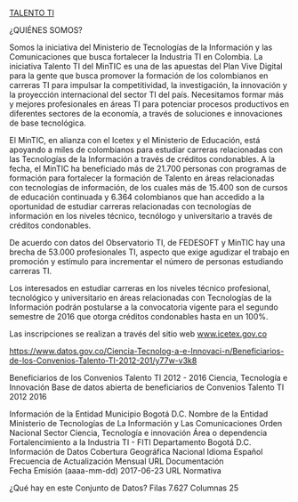 [TALENTO TI](http://www.talentoti.gov.co/635/w3-article-14158.html)

¿QUIÉNES SOMOS?

Somos la iniciativa del Ministerio de Tecnologías de la Información y las Comunicaciones que busca fortalecer la Industria TI en Colombia.
La iniciativa Talento TI del MinTIC es una de las apuestas del Plan Vive Digital para la gente que busca promover la formación de los colombianos en carreras TI para impulsar la competitividad, la investigación, la innovación y la proyección internacional del sector TI del país. Necesitamos formar más y mejores profesionales en áreas TI para potenciar procesos productivos en diferentes sectores de la economía, a través de soluciones e innovaciones de base tecnológica.

El MinTIC, en alianza con el Icetex y el Ministerio de Educación, está apoyando a miles de colombianos para estudiar carreras relacionadas con las Tecnologías de la Información a través de créditos condonables. A la fecha, el MinTIC ha beneficiado más de 21.700 personas con programas de formación para fortalecer la formación de Talento en áreas relacionadas con tecnologías de información, de los cuales más de 15.400 son de cursos de educación continuada y 6.364 colombianos que han accedido a la oportunidad de estudiar carreras relacionadas con tecnologías de información en los niveles técnico, tecnólogo y universitario a través de créditos condonables.

De acuerdo con datos del Observatorio TI, de FEDESOFT y MinTIC hay una brecha de 53.000 profesionales TI, aspecto que exige agudizar el trabajo en promoción y estímulo para incrementar el número de personas estudiando carreras TI.

Los interesados en estudiar carreras en los niveles técnico profesional, tecnológico y universitario en áreas relacionadas con Tecnologías de la Información podrán postularse a la convocatoria vigente para el segundo semestre de 2016 que otorga créditos condonables hasta en un 100%.

Las inscripciones se realizan a través del sitio web www.icetex.gov.co

https://www.datos.gov.co/Ciencia-Tecnolog-a-e-Innovaci-n/Beneficiarios-de-los-Convenios-Talento-TI-2012-201/y77w-v3k8

Beneficiarios de los Convenios Talento TI 2012 - 2016
Ciencia, Tecnología e Innovación
Base de datos abierta de beneficiarios de Convenios Talento TI 2012 2016

Información de la Entidad
Municipio	Bogotá D.C.
Nombre de la Entidad	Ministerio de Tecnologías de La Información y Las Comunicaciones
Orden	Nacional
Sector	Ciencia, Tecnología e innovación
Área o dependencia	Fortalencimiento a la Industria TI - FITI
Departamento	Bogotá D.C.
Información de Datos
Cobertura Geográfica	Nacional
Idioma	Español
Frecuencia de Actualización	Mensual
URL Documentación	
Fecha Emisión (aaaa-mm-dd)	2017-06-23
URL Normativa	

¿Qué hay en este Conjunto de Datos?
Filas
7.627
Columnas
25



